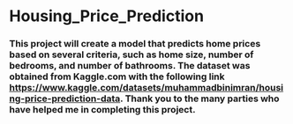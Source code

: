 # Housing_Price_Prediction

### This project will create a model that predicts home prices based on several criteria, such as home size, number of bedrooms, and number of bathrooms. The dataset was obtained from Kaggle.com with the following link https://www.kaggle.com/datasets/muhammadbinimran/housing-price-prediction-data. Thank you to the many parties who have helped me in completing this project.

